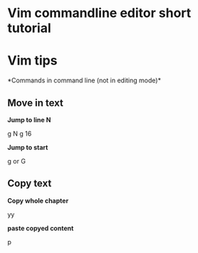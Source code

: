# Vim commandline editor short tutorial

<h1>Vim tips</h1>
*Commands in command line (not in editing mode)*

<h2>Move in text</h2>

**Jump to line N**

g N
g 16

**Jump to start**

g
or 
G


<h2> Copy text </h2>


**Copy whole chapter**  

yy

**paste copyed content**

p 






